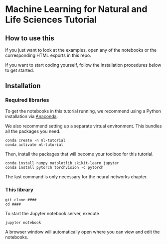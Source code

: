 # Machine Learning for Natural and Life Sciences Tutorial

## How to use this

If you just want to look at the examples, open any of the notebooks or the corresponding HTML exports in this repo.

If you want to start coding yourself, follow the installation procedures below to get started.

## Installation

### Required libraries

To get the notebooks in this tutorial running, we recommend using a Python installation via [Anaconda](https://www.anaconda.com/distribution/).

We also recommend setting up a separate virtual environment. This bundles all the packages you need.

```
conda create -n ml-tutorial
conda activate ml-tutorial
```

Then, install the packages that will become your toolbox for this tutorial.

```
conda install numpy matplotlib skikit-learn jupyter
conda install pytorch torchvision -c pytorch
```

The last command is only necessary for the neural networks chapter.

### This library

```
git clone ####
cd ####
```

To start the Jupyter notebook server, execute

```
jupyter notebook
```

A browser window will automatically open where you can view and edit the notebooks.
